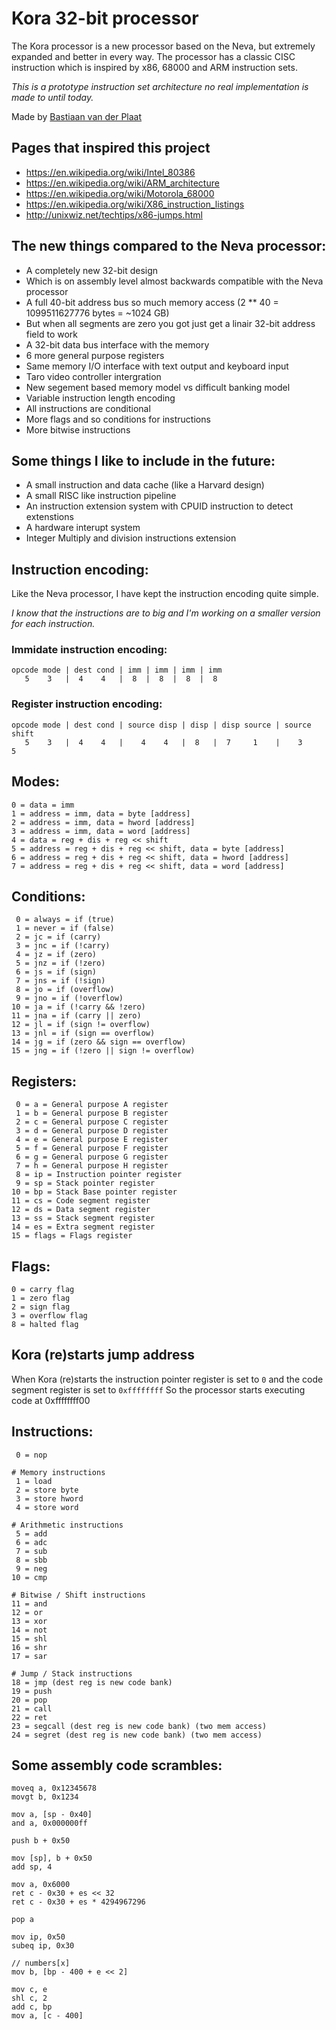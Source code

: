 # Kora 32-bit processor
The Kora processor is a new processor based on the Neva, but extremely expanded and better in every way.
The processor has a classic CISC instruction which is inspired by x86, 68000 and ARM instruction sets.

*This is a prototype instruction set architecture no real implementation is made to until today.*

Made by [Bastiaan van der Plaat](https://bastiaan.ml/)

## Pages that inspired this project
- https://en.wikipedia.org/wiki/Intel_80386
- https://en.wikipedia.org/wiki/ARM_architecture
- https://en.wikipedia.org/wiki/Motorola_68000
- https://en.wikipedia.org/wiki/X86_instruction_listings
- http://unixwiz.net/techtips/x86-jumps.html

## The new things compared to the Neva processor:
- A completely new 32-bit design
- Which is on assembly level almost backwards compatible with the Neva processor
- A full 40-bit address bus so much memory access (2 ** 40 = 1099511627776 bytes = ~1024 GB)
- But when all segments are zero you got just get a linair 32-bit address field to work
- A 32-bit data bus interface with the memory
- 6 more general purpose registers
- Same memory I/O interface with text output and keyboard input
- Taro video controller intergration
- New segement based memory model vs difficult banking model
- Variable instruction length encoding
- All instructions are conditional
- More flags and so conditions for instructions
- More bitwise instructions

## Some things I like to include in the future:
- A small instruction and data cache (like a Harvard design)
- A small RISC like instruction pipeline
- An instruction extension system with CPUID instruction to detect extenstions
- A hardware interupt system
- Integer Multiply and division instructions extension

## Instruction encoding:
Like the Neva processor, I have kept the instruction encoding quite simple.

*I know that the instructions are to big and I'm working on a smaller version for each instruction.*

### Immidate instruction encoding:
```
opcode mode | dest cond | imm | imm | imm | imm
   5    3   |  4    4   |  8  |  8  |  8  |  8
```

### Register instruction encoding:
```
opcode mode | dest cond | source disp | disp | disp source | source shift
   5    3   |  4    4   |    4    4   |  8   |  7     1    |    3     5
```

## Modes:
```
0 = data = imm
1 = address = imm, data = byte [address]
2 = address = imm, data = hword [address]
3 = address = imm, data = word [address]
4 = data = reg + dis + reg << shift
5 = address = reg + dis + reg << shift, data = byte [address]
6 = address = reg + dis + reg << shift, data = hword [address]
7 = address = reg + dis + reg << shift, data = word [address]
```

## Conditions:
```
 0 = always = if (true)
 1 = never = if (false)
 2 = jc = if (carry)
 3 = jnc = if (!carry)
 4 = jz = if (zero)
 5 = jnz = if (!zero)
 6 = js = if (sign)
 7 = jns = if (!sign)
 8 = jo = if (overflow)
 9 = jno = if (!overflow)
10 = ja = if (!carry && !zero)
11 = jna = if (carry || zero)
12 = jl = if (sign != overflow)
13 = jnl = if (sign == overflow)
14 = jg = if (zero && sign == overflow)
15 = jng = if (!zero || sign != overflow)
```

## Registers:
```
 0 = a = General purpose A register
 1 = b = General purpose B register
 2 = c = General purpose C register
 3 = d = General purpose D register
 4 = e = General purpose E register
 5 = f = General purpose F register
 6 = g = General purpose G register
 7 = h = General purpose H register
 8 = ip = Instruction pointer register
 9 = sp = Stack pointer register
10 = bp = Stack Base pointer register
11 = cs = Code segment register
12 = ds = Data segment register
13 = ss = Stack segment register
14 = es = Extra segment register
15 = flags = Flags register
```

## Flags:
```
0 = carry flag
1 = zero flag
2 = sign flag
3 = overflow flag
8 = halted flag
```

## Kora (re)starts jump address
When Kora (re)starts the instruction pointer register is set to `0` and the code segment register is set to `0xffffffff`
So the processor starts executing code at 0xffffffff00

## Instructions:
```
 0 = nop

# Memory instructions
 1 = load
 2 = store byte
 3 = store hword
 4 = store word

# Arithmetic instructions
 5 = add
 6 = adc
 7 = sub
 8 = sbb
 9 = neg
10 = cmp

# Bitwise / Shift instructions
11 = and
12 = or
13 = xor
14 = not
15 = shl
16 = shr
17 = sar

# Jump / Stack instructions
18 = jmp (dest reg is new code bank)
19 = push
20 = pop
21 = call
22 = ret
23 = segcall (dest reg is new code bank) (two mem access)
24 = segret (dest reg is new code bank) (two mem access)
```

## Some assembly code scrambles:
```
moveq a, 0x12345678
movgt b, 0x1234

mov a, [sp - 0x40]
and a, 0x000000ff

push b + 0x50

mov [sp], b + 0x50
add sp, 4

mov a, 0x6000
ret c - 0x30 + es << 32
ret c - 0x30 + es * 4294967296

pop a

mov ip, 0x50
subeq ip, 0x30

// numbers[x]
mov b, [bp - 400 + e << 2]

mov c, e
shl c, 2
add c, bp
mov a, [c - 400]
```
